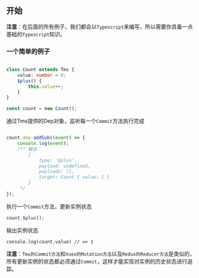 ## 开始

**注意**：在后面的所有例子，我们都会以`Typescript`来编写，所以需要你具备一点基础的`Typescript`知识。

### 一个简单的例子
```typescript

class Count extends Tms {
    value: number = 0;
    $plus() {
        this.value++;
    }
}

const count = new Count();

```

通过Tms提供的Dep对象，监听每一个`Commit`方法执行完成
```typescript

count.dep.addSub((event) => {
    console.log(event);
    /** 输出：
        {
            type: '$plus',
            payload: undefined,
            payloads: [],
            target: Count { value: 1 }
        }
     */
});
```
执行一个`Commit`方法，更新实例状态
```typescript
count.$plus();
```
输出实例状态
```
console.log(count.value) // => 1
```

**注意**：`Tms的Commit方法`和`Vuex的Mutation方法`以及`Redux的Reducer方法`是类似的，所有更新实例的状态都必须通过`Commit`，这样才能实现对实例的历史状态进行追踪。